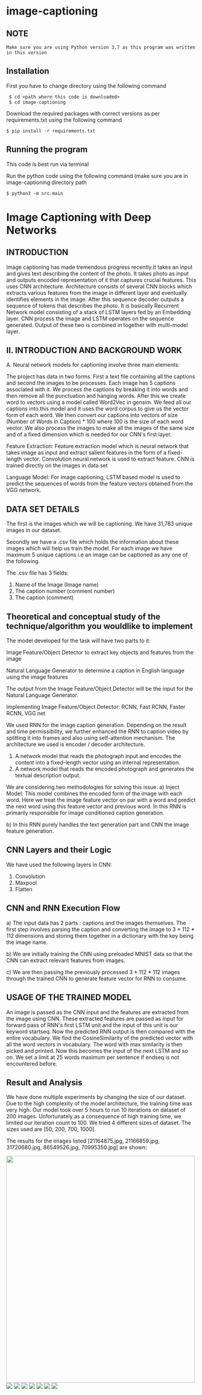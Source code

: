 # image-captioning

## NOTE 

    Make sure you are using Python version 3.7 as this program was written in this version

## Installation 

First you have to change directory using the following command
   
     $ cd <path where this code is downloaded>
     $ cd image-captioning

Download the required packages with correct versions as per requirements.txt using the following command
    
    $ pip install -r requirements.txt

## Running the program

This code is best run via terminal

Run the python code using the following command (make sure you are in image-captioning directory path
    
    $ python3 -m src.main


# Image Captioning with Deep Networks

## INTRODUCTION
Image captioning has made tremendous progress recently.It takes an input and gives text describing the content of the photo. It takes photo as input and outputs encoded representation of it that captures crucial features. This uses CNN architecture. Architecture consists of several CNN blocks which extracts various features from the image in different layer and eventually identifies elements in the image. After this sequence decoder outputs a sequence of tokens that describes the photo. It is basically Recurrent Network model consisting of a stack of LSTM layers fed by an Embedding layer. CNN process the image and LSTM operates on the sequence generated. Output of these two is combined in together with multi-model layer. 

## II. INTRODUCTION AND BACKGROUND WORK

A. Neural network models for captioning involve three main elements:

The project has data in two forms. First a text file containing all the captions and second the images to be processes. Each image has 5 captions associated with it. We process the captions by breaking it into words and then remove all the punctuation and hanging words. After this we create word to vectors using a model called Word2Vec in gensim. We feed all our captions into this model and it uses the word corpus to give us the vector form of each word. We then convert our captions into vectors of size (Number of Words in Caption) * 100 where 100 is the size of each word vector. We also process the images to make all the images of the same size and of a fixed dimension which is needed for our CNN's first layer.

Feature Extraction: Feature extraction model which is neural network that takes image as input and extract salient features in the form of a fixed-length vector. Convolution neural network is used to extract feature. CNN is trained directly on the images in data set


Language Model: For image captioning, LSTM based model is used to predict the sequences of words from the feature vectors obtained from the VGG network.

## DATA SET DETAILS 

The first is the images which we will be captioning. We have 31,783 unique images in our dataset.

Secondly we have a .csv file which holds the information about these images which will help us train the model. For each image we have maximum 5 unique captions i.e an image can be captioned as any one of the following.

The .csv file has 3 fields:
1. Name of the Image (Image name)
2. The caption number (comment number)
3. The caption (comment)

## Theoretical and conceptual study of the technique/algorithm you wouldlike to implement

The model developed for the task will have two parts to it:

Image Feature/Object Detector to extract key objects and features from the image 

Natural Language Generator to determine a caption in English language using the image features

The output from the Image Feature/Object Detector will be the input for the Natural Language 
Generator.

Implementing Image Feature/Object Detector: RCNN, Fast RCNN, Faster RCNN, VGG net

We used RNN for the image caption generation. Depending on the result and time permissibility, we further enhanced the RNN to caption video by splitting it into frames and also using self-attention mechanism. The architecture we used is encoder / decoder architecture.

1. A network model that reads the photograph input and encodes the content into a 
fixed-length vector using an internal representation.
2. A network model that reads the encoded photograph and generates the textual description output.

We are considering two methodologies for solving this issue.
a) Inject Model: This model combines the encoded form of the image with each word. Here we treat the image feature vector on par with a word and predict the next word using this feature vector and previous word. In this RNN is primarily responsible for image conditioned caption generation.

b) In this RNN purely handles the text generation part and CNN the image feature generation. 

## CNN Layers and their Logic

We have used the following layers in CNN: 
1. Convolution
2. Maxpool
3. Flatten

## CNN and RNN Execution Flow

a) The input data has 2 parts : captions and the images themselves. The first step involves parsing the caption and converting the image to 3 * 112 * 112 dimensions and storing them together in a dictionary with the key being the image name.

b) We are initially training the CNN using preloaded MNIST data so that the CNN can extract relevant features from images.

c) We are then passing the previously processed 3 * 112 * 112 images through the trained CNN to generate feature vector for RNN to consume.


## USAGE OF THE TRAINED MODEL
 An image is passed as the CNN input and the features are extracted from the image using CNN. These extracted features are passed as input for forward pass of RNN's first LSTM unit and the input of this unit is our keyword startseq. Now the predicted RNN output is then compared with the entire vocabulary. We find the CosineSimilarity of the predicted vector with all the word vectors in vocabulary. The word with max similarity is then picked and printed. Now this becomes the input of the next LSTM and so on. We set a limit at 25 words maximum per sentence if endseq is not encountered before.
 
 ## Result and Analysis
 We have done multiple experiments by changing the size of our dataset. Due to the high complexity of the model architecture, the training time was very high. Our model took over 5 hours to run 10 iterations on dataset of 200 images. Unfortunately as a consequence of high training time, we limited our iteration count to 100. We tried 4 different sizes of dataset. The sizes used are [50, 200, 700, 1000].
 
The results for the images listed [21164875.jpg, 21166859.jpg, 31720680.jpg, 86549526.jpg, 70995350.jpg] are shown:


<img src = "https://github.com/Nikita-Chorghe/Image-Captioning-with-Deep-Networks/blob/master/Images/1.jpg"  width="500" height="600"></img>
<img src = "https://github.com/Nikita-Chorghe/Image-Captioning-with-Deep-Networks/blob/master/Images/2.jpg" ></img>
<img src = "https://github.com/Nikita-Chorghe/Image-Captioning-with-Deep-Networks/blob/master/Images/3.jpg"></img>
<img src = "https://github.com/Nikita-Chorghe/Image-Captioning-with-Deep-Networks/blob/master/Images/4.jpg"></img>
<img src = "https://github.com/Nikita-Chorghe/Image-Captioning-with-Deep-Networks/blob/master/Images/5.jpg"></img>
<img src = "https://github.com/Nikita-Chorghe/Image-Captioning-with-Deep-Networks/blob/master/Images/LSTM.png"></img>
<img src = "https://github.com/Nikita-Chorghe/Image-Captioning-with-Deep-Networks/blob/master/Images/vgg16 arch.png"></img>
<img src = "https://github.com/Nikita-Chorghe/Image-Captioning-with-Deep-Networks/blob/master/Images/word_graph.jpg"></img>

